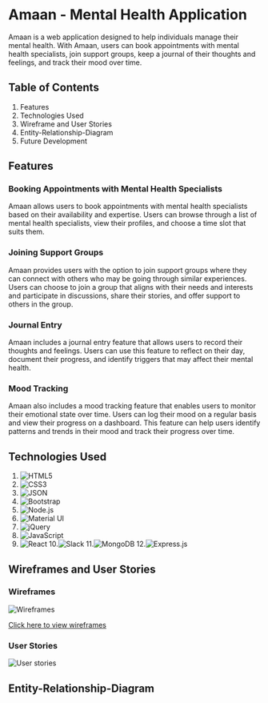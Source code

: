 # Amaan - Mental Health Application
Amaan is a web application designed to help individuals manage their mental health. With Amaan, users can book appointments with mental health specialists, join support groups, keep a journal of their thoughts and feelings, and track their mood over time.

## Table of Contents
1. Features
2. Technologies Used
3. Wireframe and User Stories
4. Entity-Relationship-Diagram
5. Future Development

## Features
### Booking Appointments with Mental Health Specialists
Amaan allows users to book appointments with mental health specialists based on their availability and expertise. Users can browse through a list of mental health specialists, view their profiles, and choose a time slot that suits them.

### Joining Support Groups
Amaan provides users with the option to join support groups where they can connect with others who may be going through similar experiences. Users can choose to join a group that aligns with their needs and interests and participate in discussions, share their stories, and offer support to others in the group.

### Journal Entry
Amaan includes a journal entry feature that allows users to record their thoughts and feelings. Users can use this feature to reflect on their day, document their progress, and identify triggers that may affect their mental health.

### Mood Tracking
Amaan also includes a mood tracking feature that enables users to monitor their emotional state over time. Users can log their mood on a regular basis and view their progress on a dashboard. This feature can help users identify patterns and trends in their mood and track their progress over time.

## Technologies Used
1. ![HTML5](https://img.shields.io/badge/HTML5-E34F26?style=for-the-badge&logo=html5&logoColor=white)
2. ![CSS3](https://img.shields.io/badge/CSS3-1572B6?style=for-the-badge&logo=css3&logoColor=white)
3. ![JSON](https://img.shields.io/badge/json-5E5C5C?style=for-the-badge&logo=json&logoColor=white)
4. ![Bootstrap](https://img.shields.io/badge/Bootstrap-563D7C?style=for-the-badge&logo=bootstrap&logoColor=white)
5. ![Node.js](https://img.shields.io/badge/Node.js-339933?style=for-the-badge&logo=nodedotjs&logoColor=white)
6. ![Material UI](https://img.shields.io/badge/Material%20UI-007FFF?style=for-the-badge&logo=mui&logoColor=white)
7. ![jQuery](https://img.shields.io/badge/jQuery-0769AD?style=for-the-badge&logo=jquery&logoColor=white)
8. ![JavaScript](https://img.shields.io/badge/JavaScript-323330?style=for-the-badge&logo=javascript&logoColor=F7DF1E)
9. ![React](https://img.shields.io/badge/React-20232A?style=for-the-badge&logo=react&logoColor=61DAFB)
10.![Slack](https://img.shields.io/badge/Slack-4A154B?style=for-the-badge&logo=slack&logoColor=white)
11.![MongoDB](https://img.shields.io/badge/MongoDB-4EA94B?style=for-the-badge&logo=mongodb&logoColor=white)
12.![Express.js](https://img.shields.io/badge/Express.js-000000?style=for-the-badge&logo=express&logoColor=white)



## Wireframes and User Stories
### Wireframes
![Wireframes](https://media.git.generalassemb.ly/user/49240/files/6fdd7a7f-a534-4291-bf43-8993fc8629a0)

[Click here to view wireframes](https://www.figma.com/file/lippJRYlT5CtcFiQLVRvKt/Amaan-Project-3?type=design&node-id=0%3A1&mode=design&t=VAhe7AQbEMNPvgsn-1)

### User Stories
![User stories](https://media.git.generalassemb.ly/user/49240/files/20234654-138f-43d1-b6ca-eea932b85a61)



## Entity-Relationship-Diagram
